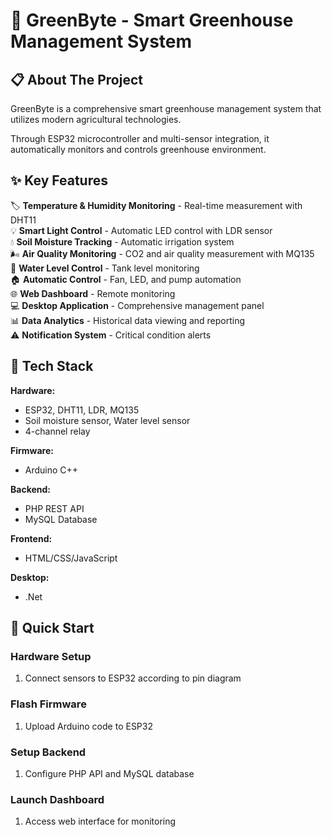 # 🌱 GreenByte - Smart Greenhouse Management System

## 📋 About The Project
GreenByte is a comprehensive smart greenhouse management system that utilizes modern agricultural technologies.

Through ESP32 microcontroller and multi-sensor integration, it automatically monitors and controls greenhouse environment.

## ✨ Key Features

🏷️ **Temperature & Humidity Monitoring** - Real-time measurement with DHT11  
💡 **Smart Light Control** - Automatic LED control with LDR sensor  
💧 **Soil Moisture Tracking** - Automatic irrigation system  
🌬️ **Air Quality Monitoring** - CO2 and air quality measurement with MQ135  
🚰 **Water Level Control** - Tank level monitoring  
🏠 **Automatic Control** - Fan, LED, and pump automation  
🌐 **Web Dashboard** - Remote monitoring  
💻 **Desktop Application** - Comprehensive management panel  
📊 **Data Analytics** - Historical data viewing and reporting  
⚠️ **Notification System** - Critical condition alerts

## 🔧 Tech Stack

**Hardware:**
- ESP32, DHT11, LDR, MQ135
- Soil moisture sensor, Water level sensor
- 4-channel relay

**Firmware:**
- Arduino C++

**Backend:**
- PHP REST API
- MySQL Database

**Frontend:**
- HTML/CSS/JavaScript

**Desktop:**
- .Net

## 🚀 Quick Start

### Hardware Setup
1. Connect sensors to ESP32 according to pin diagram

### Flash Firmware
1. Upload Arduino code to ESP32

### Setup Backend
1. Configure PHP API and MySQL database

### Launch Dashboard
1. Access web interface for monitoring

